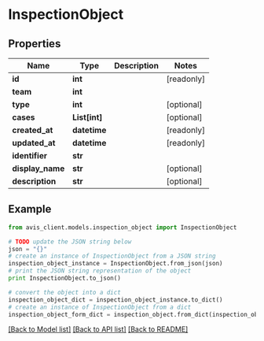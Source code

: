 # InspectionObject


## Properties

Name | Type | Description | Notes
------------ | ------------- | ------------- | -------------
**id** | **int** |  | [readonly] 
**team** | **int** |  | 
**type** | **int** |  | [optional] 
**cases** | **List[int]** |  | [optional] 
**created_at** | **datetime** |  | [readonly] 
**updated_at** | **datetime** |  | [readonly] 
**identifier** | **str** |  | 
**display_name** | **str** |  | [optional] 
**description** | **str** |  | [optional] 

## Example

```python
from avis_client.models.inspection_object import InspectionObject

# TODO update the JSON string below
json = "{}"
# create an instance of InspectionObject from a JSON string
inspection_object_instance = InspectionObject.from_json(json)
# print the JSON string representation of the object
print InspectionObject.to_json()

# convert the object into a dict
inspection_object_dict = inspection_object_instance.to_dict()
# create an instance of InspectionObject from a dict
inspection_object_form_dict = inspection_object.from_dict(inspection_object_dict)
```
[[Back to Model list]](../README.md#documentation-for-models) [[Back to API list]](../README.md#documentation-for-api-endpoints) [[Back to README]](../README.md)



